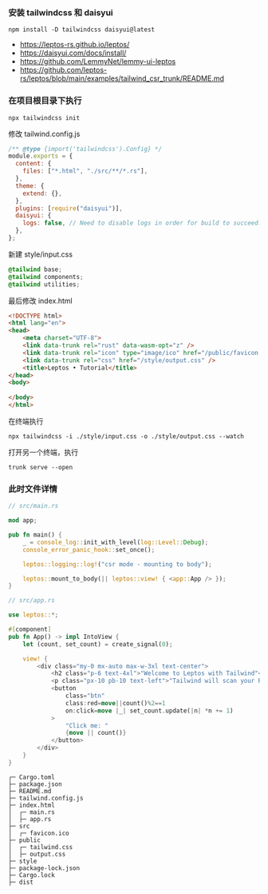 ### 安装 tailwindcss 和 daisyui

```shell
npm install -D tailwindcss daisyui@latest
```

- https://leptos-rs.github.io/leptos/
- https://daisyui.com/docs/install/
- https://github.com/LemmyNet/lemmy-ui-leptos
- https://github.com/leptos-rs/leptos/blob/main/examples/tailwind_csr_trunk/README.md

### 在项目根目录下执行

```shell
npx tailwindcss init
```

修改 tailwind.config.js

```js
/** @type {import('tailwindcss').Config} */
module.exports = {
  content: {
    files: ["*.html", "./src/**/*.rs"],
  },
  theme: {
    extend: {},
  },
  plugins: [require("daisyui")],
  daisyui: {
    logs: false, // Need to disable logs in order for build to succeed. See https://github.com/leptos-rs/cargo-leptos/issues/136
  },
};
```

新建 style/input.css

```css
@tailwind base;
@tailwind components;
@tailwind utilities;
```

最后修改 index.html

```html
<!DOCTYPE html>
<html lang="en">
<head>
    <meta charset="UTF-8">
    <link data-trunk rel="rust" data-wasm-opt="z" />
    <link data-trunk rel="icon" type="image/ico" href="/public/favicon.ico" />
    <link data-trunk rel="css" href="/style/output.css" />
    <title>Leptos • Tutorial</title>
</head>
<body>
    
</body>
</html>
```

在终端执行 

```shell
npx tailwindcss -i ./style/input.css -o ./style/output.css --watch
```

打开另一个终端，执行

```shell
trunk serve --open
```

### 此时文件详情

```rust
// src/main.rs

mod app;

pub fn main() {
    _ = console_log::init_with_level(log::Level::Debug);
    console_error_panic_hook::set_once();

    leptos::logging::log!("csr mode - mounting to body");

    leptos::mount_to_body(|| leptos::view! { <app::App /> });
}
```

```rust
// src/app.rs

use leptos::*;

#[component]
pub fn App() -> impl IntoView {
    let (count, set_count) = create_signal(0);

    view! {
        <div class="my-0 mx-auto max-w-3xl text-center">
            <h2 class="p-6 text-4xl">"Welcome to Leptos with Tailwind"</h2>
            <p class="px-10 pb-10 text-left">"Tailwind will scan your Rust files for Tailwind class names and compile them into a CSS file."</p>
            <button
                class="btn"
                class:red=move||count()%2==1
                on:click=move |_| set_count.update(|n| *n += 1)
            >
                "Click me: "
                {move || count()}
            </button>
        </div>
    }
}
```

```shell
┌─ Cargo.toml
├─ package.json
├─ README.md
├─ tailwind.config.js
├─ index.html
│  ┌─ main.rs
│  ├─ app.rs
├─ src
│  ┌─ favicon.ico
├─ public
│  ┌─ tailwind.css
│  ├─ output.css
├─ style
├─ package-lock.json
├─ Cargo.lock
├─ dist
```